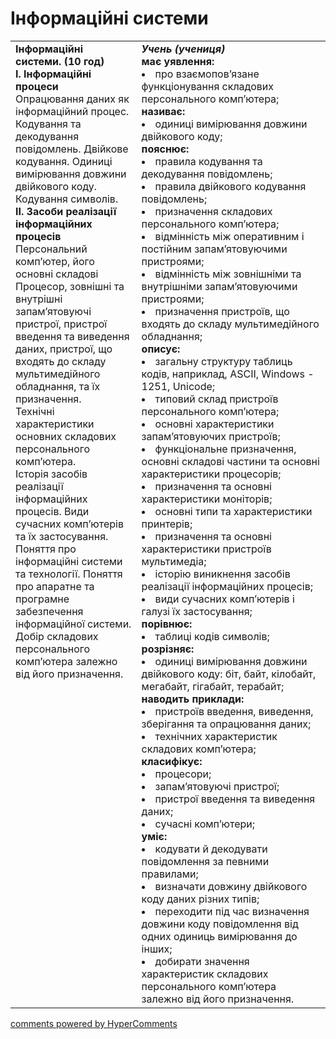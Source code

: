 <div id="hypercomments_widget" class="js-hypercomments-widget invisible"></div>

# Інформаційні системи

<table>
  <tr>
    <td width="40%" style="vertical-align:top !important;">
<b>Інформаційні системи. (10 год)</b><br>
<b>І. Інформаційні процеси</b><br>
Опрацювання даних як інформаційний процес.<br>
Кодування та декодування повідомлень. Двійкове кодування. Одиниці вимірювання довжини двійкового коду.<br>
Кодування символів. <br>
<b>ІІ. Засоби реалізації інформаційних процесів</b><br>
Персональний комп’ютер, його основні складові Процесор, зовнішні та внутрішні запам’ятовуючі пристрої, пристрої введення та виведення даних, пристрої, що входять до складу мультимедійного обладнання, та їх призначення. <br>
Технічні характеристики основних складових персонального комп’ютера. <br>
Історія засобів реалізації інформаційних процесів. Види сучасних комп’ютерів та їх застосування. <br>
Поняття про інформаційні системи та технології. Поняття про апаратне та програмне забезпечення інформаційної системи. <br>
Добір складових персонального комп’ютера залежно від його призначення.
</td>
    <td width="60%" style="vertical-align:top !important;">
<i><b>Учень (учениця)</b></i><br>
<b>має уявлення:</b>
<li>про взаємопов’язане функціонування складових персонального комп’ютера;</li>
<b>називає:</b>
<li>одиниці вимірювання довжини двійкового коду;</li>
<b>пояснює:</b>
<li>правила кодування та декодування повідомлень;</li>
<li>правила двійкового кодування повідомлень;</li>
<li>призначення складових персонального комп’ютера;</li>
<li>відмінність між оперативним і постійним запам’ятовуючими пристроями;</li>
<li>відмінність між зовнішніми та внутрішніми запам’ятовуючими пристроями;</li>
<li>призначення пристроїв, що входять до складу мультимедійного обладнання;</li>
<b>описує:</b>
<li>загальну структуру таблиць кодів, наприклад, ASCII, Windows - 1251, Unicode;</li>
<li>типовий склад пристроїв персонального комп’ютера;</li>
<li>основні характеристики запам’ятовуючих пристроїв;</li>
<li>функціональне призначення, основні складові частини та основні характеристики процесорів;</li>
<li>призначення та основні характеристики моніторів;</li>
<li>основні типи та характеристики принтерів;</li>
<li>призначення та основні характеристики пристроїв мультимедіа;</li>
<li>історію виникнення засобів реалізації інформаційних процесів;</li>
<li>види сучасних комп’ютерів і галузі їх застосування;</li>
<b>порівнює:</b>
<li>таблиці кодів символів;</li>
<b>розрізняє:</b>
<li>одиниці вимірювання довжини двійкового коду: біт, байт, кілобайт, мегабайт, гігабайт, терабайт;</li>
<b>наводить приклади:</b>
<li>пристроїв введення, виведення, зберігання та опрацювання даних;</li>
<li>технічних характеристик складових комп’ютера;</li>
<b>класифікує:</b>
<li>процесори;</li>
<li>запам’ятовуючі пристрої;</li>
<li>пристрої введення та виведення даних;</li>
<li>сучасні комп’ютери;</li>
<b>уміє:</b>
<li>кодувати й декодувати повідомлення за певними правилами;</li>
<li>визначати довжину двійкового коду даних різних типів;</li> 
<li>переходити під час визначення довжини коду повідомлення від одних одиниць вимірювання до інших;</li>
<li>добирати значення характеристик складових персонального комп’ютера залежно від його призначення.
  </td>
</table>

<div class="js-hypercomments-container">
<a href="http://hypercomments.com" class="hc-link" title="comments widget">comments powered by HyperComments</a>
</div>